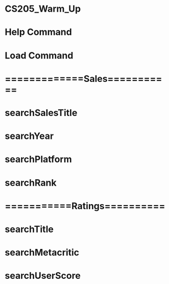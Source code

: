 # CS205_Warm_Up

# Help Command

# Load Command

# =============Sales=========== #
# searchSalesTitle
# searchYear
# searchPlatform
# searchRank

# ===========Ratings========== #

# searchTitle
# searchMetacritic
# searchUserScore